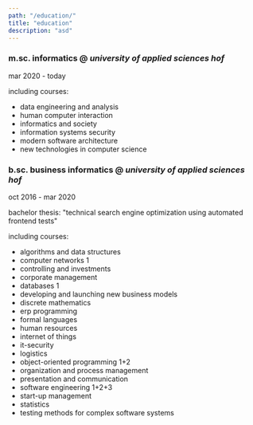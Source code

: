 ```yaml
---
path: "/education/"
title: "education"
description: "asd"
---
```


<section>
    <h3><strong>m.sc. informatics</strong> @ <em>university of applied sciences hof</em></h3>
    <p>mar 2020 - today</p>
    <p>including courses:</p>
    <ul>
        <li>data engineering and analysis</li>
        <li>human computer interaction</li>
        <li>informatics and society</li>
        <li>information systems security</li>
        <li>modern software architecture</li>
        <li>new technologies in computer science</li>
    </ul>
</section>

<section>
    <h3><strong>b.sc. business informatics</strong> @ <em>university of applied sciences hof</em></h3>
    <p>oct 2016 - mar 2020</p>
    <p>bachelor thesis: "technical search engine optimization using automated frontend tests"</p>
    <p>including courses:</p>
    <ul>
        <li>algorithms and data structures</li>
        <li>computer networks 1</li>
        <li>controlling and investments</li>
        <li>corporate management</li>
        <li>databases 1</li>
        <li>developing and launching new business models</li>
        <li>discrete mathematics</li>
        <li>erp programming</li>
        <li>formal languages</li>
        <li>human resources</li>
        <li>internet of things</li>
        <li>it-security</li>
        <li>logistics</li>
        <li>object-oriented programming 1+2</li>
        <li>organization and process management</li>
        <li>presentation and communication</li>
        <li>software engineering 1+2+3</li>
        <li>start-up management</li>
        <li>statistics</li>
        <li>testing methods for complex software systems</li>
    </ul>
</section>

